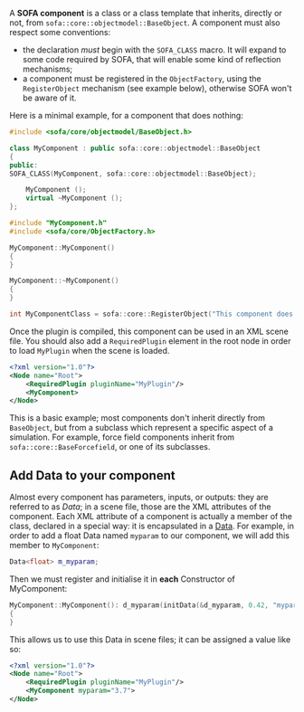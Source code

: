 A **SOFA component** is a class or a class template that inherits,
directly or not, from `sofa::core::objectmodel::BaseObject`. A component
must also respect some conventions:

-   the declaration *must* begin with the `SOFA_CLASS` macro. It will
    expand to some code required by SOFA, that will enable some kind of
    reflection mechanisms;
-   a component must be registered in the `ObjectFactory`, using the
    `RegisterObject` mechanism (see example below), otherwise SOFA won't
    be aware of it.

Here is a minimal example, for a component that does nothing:

``` cpp
#include <sofa/core/objectmodel/BaseObject.h>

class MyComponent : public sofa::core::objectmodel::BaseObject
{
public:
SOFA_CLASS(MyComponent, sofa::core::objectmodel::BaseObject);

    MyComponent ();
    virtual ~MyComponent ();
};
```

``` cpp
#include "MyComponent.h"
#include <sofa/core/ObjectFactory.h>

MyComponent::MyComponent()
{
}

MyComponent::~MyComponent()
{
}

int MyComponentClass = sofa::core::RegisterObject("This component does nothing.").add<MyComponent>();
```

Once the plugin is compiled, this component can be used in an XML scene
file. You should also add a `RequiredPlugin` element in the root node in
order to load `MyPlugin` when the scene is loaded.

``` xml
<?xml version="1.0"?>
<Node name="Root">
    <RequiredPlugin pluginName="MyPlugin"/>
    <MyComponent>
</Node>
```

This is a basic example; most components don't inherit directly from
`BaseObject`, but from a subclass which represent a specific aspect of a
simulation. For example, force field components inherit from
`sofa::core::BaseForcefield`, or one of its subclasses.

Add Data to your component
--------------------------

Almost every component has parameters, inputs, or outputs: they are
referred to as *Data*; in a scene file, those are the XML attributes of
the component. Each XML attribute of a component is actually a member of
the class, declared in a special way: it is encapsulated in a
[Data](https://www.sofa-framework.org/api/SOFA/classsofa_1_1core_1_1objectmodel_1_1_data.html "Data").
For example, in order to add a float Data named `myparam` to our
component, we will add this member to `MyComponent`:

``` cpp
Data<float> m_myparam;
```

Then we must register and initialise it in **each** Constructor of
MyComponent:

``` cpp
MyComponent::MyComponent(): d_myparam(initData(&d_myparam, 0.42, "myparam", "Here should be a short description of myparam."))
{
}
```

This allows us to use this Data in scene files; it can be assigned a
value like so:

``` xml
<?xml version="1.0"?>
<Node name="Root">
    <RequiredPlugin pluginName="MyPlugin"/>
    <MyComponent myparam="3.7">
</Node>
```
